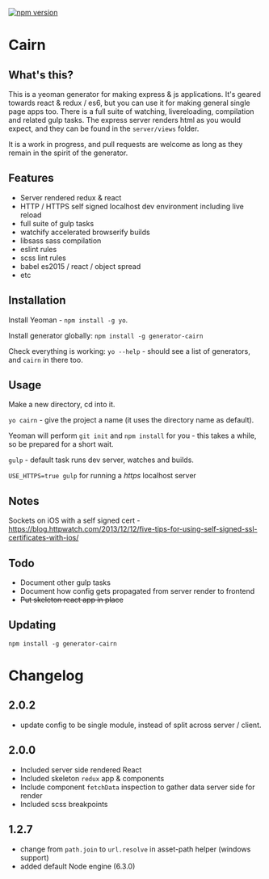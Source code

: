 [![npm version](https://badge.fury.io/js/generator-cairn.svg)](https://badge.fury.io/js/generator-cairn)

# Cairn

## What's this?

This is a yeoman generator for making express & js applications. It's geared towards react & redux / es6, but you can use it for making general single page apps too. There is a full suite of watching, livereloading, compilation and related gulp tasks. The express server renders html as you would expect, and they can be found in the `server/views` folder.

It is a work in progress, and pull requests are welcome as long as they remain in the spirit of the generator.

## Features

- Server rendered redux & react
- HTTP / HTTPS self signed localhost dev environment including live reload
- full suite of gulp tasks
- watchify accelerated browserify builds
- libsass sass compilation
- eslint rules
- scss lint rules
- babel es2015 / react / object spread
- etc

## Installation

Install Yeoman - `npm install -g yo`.

Install generator globally: `npm install -g generator-cairn`

Check everything is working: `yo --help` - should see a list of generators, and `cairn` in there too.

## Usage

Make a new directory, cd into it.

`yo cairn` - give the project a name (it uses the directory name as default).

Yeoman will perform `git init` and `npm install` for you - this takes a while, so be prepared for a short wait.

`gulp` - default task runs dev server, watches and builds.

`USE_HTTPS=true gulp` for running a *https* localhost server


## Notes

Sockets on iOS with a self signed cert - https://blog.httpwatch.com/2013/12/12/five-tips-for-using-self-signed-ssl-certificates-with-ios/

## Todo

- Document other gulp tasks
- Document how config gets propagated from server render to frontend
- ~~Put skeleton react app in place~~

## Updating

`npm install -g generator-cairn`


# Changelog

## 2.0.2

- update config to be single module, instead of split across server / client.

## 2.0.0

- Included server side rendered React
- Included skeleton `redux` app & components
- Include component `fetchData` inspection to gather data server side for render
- Included scss breakpoints

## 1.2.7

- change from `path.join` to `url.resolve` in asset-path helper (windows support)
- added default Node engine (6.3.0)
